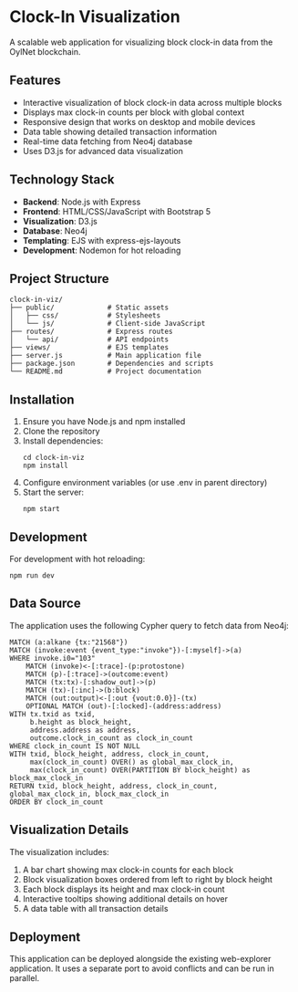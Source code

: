# Clock-In Visualization

A scalable web application for visualizing block clock-in data from the OylNet blockchain.

## Features

- Interactive visualization of block clock-in data across multiple blocks
- Displays max clock-in counts per block with global context
- Responsive design that works on desktop and mobile devices
- Data table showing detailed transaction information
- Real-time data fetching from Neo4j database
- Uses D3.js for advanced data visualization

## Technology Stack

- **Backend**: Node.js with Express
- **Frontend**: HTML/CSS/JavaScript with Bootstrap 5
- **Visualization**: D3.js
- **Database**: Neo4j
- **Templating**: EJS with express-ejs-layouts
- **Development**: Nodemon for hot reloading

## Project Structure

```
clock-in-viz/
├── public/             # Static assets
│   ├── css/            # Stylesheets
│   └── js/             # Client-side JavaScript
├── routes/             # Express routes
│   └── api/            # API endpoints
├── views/              # EJS templates
├── server.js           # Main application file
├── package.json        # Dependencies and scripts
└── README.md           # Project documentation
```

## Installation

1. Ensure you have Node.js and npm installed
2. Clone the repository
3. Install dependencies:
   ```
   cd clock-in-viz
   npm install
   ```
4. Configure environment variables (or use .env in parent directory)
5. Start the server:
   ```
   npm start
   ```

## Development

For development with hot reloading:

```
npm run dev
```

## Data Source

The application uses the following Cypher query to fetch data from Neo4j:

```cypher
MATCH (a:alkane {tx:"21568"}) 
MATCH (invoke:event {event_type:"invoke"})-[:myself]->(a)
WHERE invoke.i0="103"
    MATCH (invoke)<-[:trace]-(p:protostone)
    MATCH (p)-[:trace]->(outcome:event)
    MATCH (tx:tx)-[:shadow_out]->(p)
    MATCH (tx)-[:inc]->(b:block)
    MATCH (out:output)<-[:out {vout:0.0}]-(tx)
    OPTIONAL MATCH (out)-[:locked]-(address:address)
WITH tx.txid as txid, 
     b.height as block_height, 
     address.address as address, 
     outcome.clock_in_count as clock_in_count
WHERE clock_in_count IS NOT NULL
WITH txid, block_height, address, clock_in_count,
     max(clock_in_count) OVER() as global_max_clock_in,
     max(clock_in_count) OVER(PARTITION BY block_height) as block_max_clock_in
RETURN txid, block_height, address, clock_in_count, global_max_clock_in, block_max_clock_in
ORDER BY clock_in_count
```

## Visualization Details

The visualization includes:
1. A bar chart showing max clock-in counts for each block
2. Block visualization boxes ordered from left to right by block height
3. Each block displays its height and max clock-in count
4. Interactive tooltips showing additional details on hover
5. A data table with all transaction details

## Deployment

This application can be deployed alongside the existing web-explorer application. It uses a separate port to avoid conflicts and can be run in parallel.
